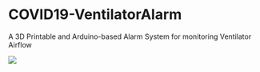 # COVID19-VentilatorAlarm
A 3D Printable and Arduino-based Alarm System for monitoring Ventilator Airflow

![](images/Schematic+Parts.png)
